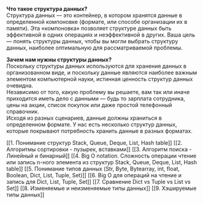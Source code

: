 
**Что такое структура данных?**  
Структура данных — это контейнер, в котором хранятся данные в определенной компоновке (формате, или способе организации их в памяти). Эта «компоновка» позволяет структуре данных быть эффективной в одних операциях и неэффективной в других. Ваша цель — понять структуры данных, чтобы вы могли выбрать структуру данных, наиболее оптимальную для рассматриваемой проблемы.

**Зачем нам нужны структуры данных?**  
Поскольку структуры данных используются для хранения данных в организованном виде, и поскольку данные являются наиболее важным элементом компьютерной науки, истинная ценность структур данных очевидна.  
Независимо от того, какую проблему вы решаете, вам так или иначе приходится иметь дело с данными — будь то зарплата сотрудника, цены на акции, список покупок или даже простой телефонный справочник.  
Исходя из разных сценариев, данные должны храниться в определенном формате. У нас есть несколько структур данных, которые покрывают потребность хранить данные в разных форматах.

[[1. Понимание структур Stack, Queue, Deque, List, Hash table]]
[[2. Алгоритмы сортировки - пузырек, вставками]]
[[3. Алгоритм поиска - Линейный и бинарный]]
[[4. Big O notation. Сложность операции чтение или запись n-ного элемента из структур Stack, Queue, Deque, List, Hash table]]
[[5. Понимание типов данных (Str, Byte, Bytearray, int, float, Boolean, Dict, List, Tuple, Set)]]
[[6. Big O для операций на чтение и запись для Dict, List, Tuple, Set]]
[[7. Сравнение Dict vs Tuple vs List vs Set]]
[[8. Изменяемые и неизменяемые типы данных]]
[[9. Хэшируемые типы данных]]